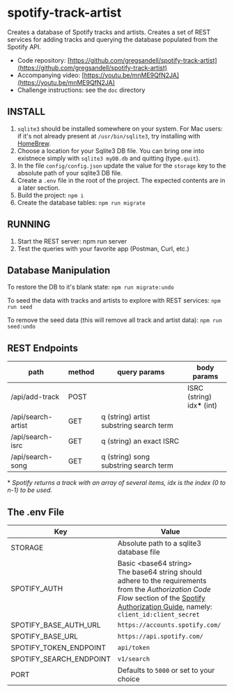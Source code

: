 # spotify-track-artist

Creates a database of Spotify tracks and artists.  Creates a set of REST services for adding tracks and querying the database populated from the Spotify API.

* Code repository: [https://github.com/gregsandell/spotify-track-artist](https://github.com/gregsandell/spotify-track-artist)
* Accompanying video: [https://youtu.be/mnME9QfN2JA](https://youtu.be/mnME9QfN2JA)
* Challenge instructions:  see the `doc` directory

## INSTALL

1. `sqlite3` should be installed somewhere on your system.  For Mac users:  if it's not already present at 
`/usr/bin/sqlite3`, try installing with [HomeBrew](https://formulae.brew.sh/formula/sqlite).
2. Choose a location for your Sqlite3 DB file.  You can bring one into existnece simply with `sqlite3 myDB.db` and quitting (type`.quit`).
3. In the file `config/config.json` update the value for the `storage` key to the absolute path of your sqlite3 DB file.
4. Create a `.env` file in the root of the project.  The expected contents are in a later section.
5. Build the project: `npm i`
6. Create the database tables: `npm run migrate`

## RUNNING

1. Start the REST server:  npm run server
2. Test the queries with your favorite app (Postman, Curl, etc.)

## Database Manipulation

To restore the DB to it's blank state: `npm run migrate:undo`

To seed the data with tracks and artists to explore with REST services:  `npm run seed`

To remove the seed data (this will remove all track and artist data): `npm run seed:undo`

## REST Endpoints

| path | method | query params | body params | 
|------|------- | ------------ | ----------- | 
| /api/add-track | POST | | ISRC (string)<br>idx<strong>*</strong> (int) | 
| /api/search-artist | GET | q (string) artist substring search term | |
| /api/search-isrc | GET | q (string) an exact ISRC | |
| /api/search-song | GET | q (string) song substring search term | |

&#42; *Spotify returns a track with an array of several items, idx is the index (0 to n-1) to be used.*

## The .env File
| Key      | Value |
| ----------- | ----------- |
| STORAGE      | Absolute path to a sqlite3 database file       |
| SPOTIFY_AUTH   | Basic \<base64 string\><br/> The base64 string should adhere to the requirements from the *Authorization Code Flow* section of the [Spotify Authorization Guide](https://developer.spotify.com/documentation/general/guides/authorization-guide/), namely: `client_id:client_secret`|
| SPOTIFY_BASE_AUTH_URL | `https://accounts.spotify.com/` |
| SPOTIFY_BASE_URL | `https://api.spotify.com/` |
| SPOTIFY_TOKEN_ENDPOINT | `api/token` |
| SPOTIFY_SEARCH_ENDPOINT | `v1/search` |
| PORT | Defaults to `5000` or set to your choice |

